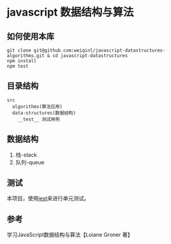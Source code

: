 # javascript 数据结构与算法

## 如何使用本库

```
git clone git@github.com:weiqinl/javascript-datastructures-algorithms.git & cd javascript-datastructures  
npm install  
npm test  
```

## 目录结构

```
src  
  algorithms(算法应用)  
  data-structures(数据结构)  
    __test__ 测试用例
```

## 数据结构

1. 栈-stack
2. 队列-queue


## 测试
本项目，使用[jest](https://facebook.github.io/jest/zh-Hans/)来进行单元测试。


## 参考
学习JavaScript数据结构与算法【Loiane Groner 著】